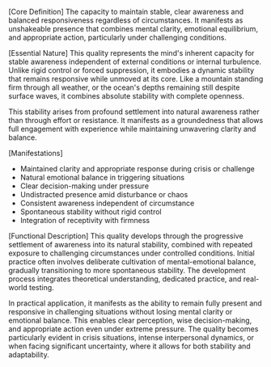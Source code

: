 [Core Definition]
The capacity to maintain stable, clear awareness and balanced responsiveness regardless of circumstances. It manifests as unshakeable presence that combines mental clarity, emotional equilibrium, and appropriate action, particularly under challenging conditions.

[Essential Nature]
This quality represents the mind's inherent capacity for stable awareness independent of external conditions or internal turbulence. Unlike rigid control or forced suppression, it embodies a dynamic stability that remains responsive while unmoved at its core. Like a mountain standing firm through all weather, or the ocean's depths remaining still despite surface waves, it combines absolute stability with complete openness.

This stability arises from profound settlement into natural awareness rather than through effort or resistance. It manifests as a groundedness that allows full engagement with experience while maintaining unwavering clarity and balance.

[Manifestations]
- Maintained clarity and appropriate response during crisis or challenge
- Natural emotional balance in triggering situations
- Clear decision-making under pressure
- Undistracted presence amid disturbance or chaos
- Consistent awareness independent of circumstance
- Spontaneous stability without rigid control
- Integration of receptivity with firmness

[Functional Description]
This quality develops through the progressive settlement of awareness into its natural stability, combined with repeated exposure to challenging circumstances under controlled conditions. Initial practice often involves deliberate cultivation of mental-emotional balance, gradually transitioning to more spontaneous stability. The development process integrates theoretical understanding, dedicated practice, and real-world testing.

In practical application, it manifests as the ability to remain fully present and responsive in challenging situations without losing mental clarity or emotional balance. This enables clear perception, wise decision-making, and appropriate action even under extreme pressure. The quality becomes particularly evident in crisis situations, intense interpersonal dynamics, or when facing significant uncertainty, where it allows for both stability and adaptability.